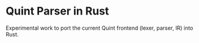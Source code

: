 # Quint Parser in Rust

Experimental work to port the current Quint frontend (lexer, parser, IR) into Rust.
